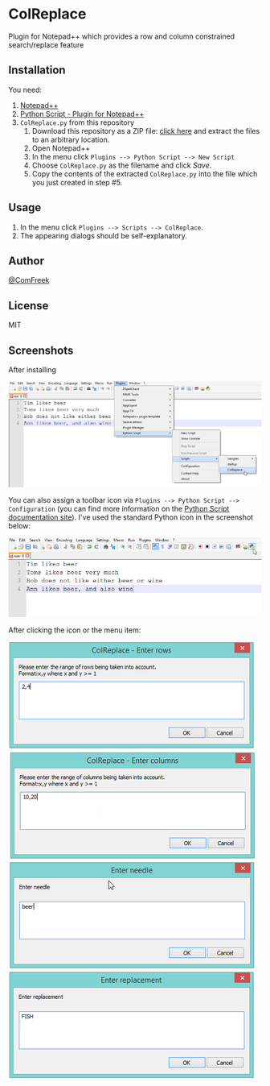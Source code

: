 # ColReplace

Plugin for Notepad++ which provides a row and column constrained search/replace feature

## Installation

You need:

1. [Notepad++](http://notepad-plus-plus.org/)
2. [Python Script - Plugin for Notepad++](http://npppythonscript.sourceforge.net/)
3. `ColReplace.py` from this repository<br>
   1. Download this repository as a ZIP file: [click here](https://github.com/ComFreek/ColReplace/archive/master.zip) and extract the files to an arbitrary location.
   2. Open Notepad++
   3. In the menu click `Plugins --> Python Script --> New Script`
   4. Choose `ColReplace.py` as the filename and click *Save*.
   5. Copy the contents of the extracted `ColReplace.py` into the file which you just created in step #5.


## Usage

1. In the menu click `Plugins --> Scripts --> ColReplace`.
2. The appearing dialogs should be self-explanatory.

## Author
[@ComFreek](http://twitter.com/ComFreek)

## License
MIT

## Screenshots

After installing

![Screenshot #1](https://github.com/ComFreek/ColReplace/raw/master/screenshots/01.png)

You can also assign a toolbar icon via `Plugins --> Python Script --> Configuration` (you can find more information on the [Python Script documentation site](http://npppythonscript.sourceforge.net/docs/latest/usage.html)). I've used the standard Python icon in the screenshot below:

![Screenshot #1](https://github.com/ComFreek/ColReplace/raw/master/screenshots/1.png)

After clicking the icon or the menu item:

![Screenshot #1](https://github.com/ComFreek/ColReplace/raw/master/screenshots/2.png)
![Screenshot #1](https://github.com/ComFreek/ColReplace/raw/master/screenshots/3.png)
![Screenshot #1](https://github.com/ComFreek/ColReplace/raw/master/screenshots/4.png)
![Screenshot #1](https://github.com/ComFreek/ColReplace/raw/master/screenshots/5.png)
